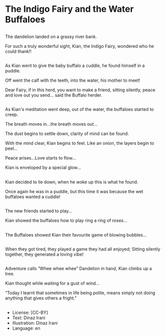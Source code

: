 # The Indigo Fairy and the Water Buffaloes

##
The dandelion landed on a grassy river bank.

For such a truly wonderful sight,
Kian, the Indigo Fairy,
wondered who he could thank!!

##
As Kian went to give the baby buffalo a cuddle, he found himself in a puddle.

Off went the calf with the teeth, into the water, his mother to meet!

Dear Fairy, if in this herd, you want to make a friend,
sitting silently, peace and love out you send... said the Buffalo herder.

##
As Kian's meditation went deep, out of the water, the buffaloes started to creep.

The breath moves in...the breath moves out...

The dust begins to settle down, clarity of mind can be found.

With the mind clear, Kian begins to feel. Like an onion, the layers begin to peel...

Peace arises...Love starts to flow...

Kian is enveloped by a special glow...

##
Kian decided to lie down,
when he woke up this is what he found.

Once again he was in a puddle,
but this time it was because
the wet buffaloes wanted a cuddle!

##
The new friends started to play...

Kian showed the buffaloes how to play ring a ring of roses...

##
The Buffaloes showed Kian their favourite game of blowing bubbles...

##
When they got tired, they played a game they had all enjoyed;
Sitting silently together, they generated a loving vibe!

##
Adventure calls “Whee whee whee”
Dandelion in hand, Kian climbs up a tree.

Kian thought while waiting for a gust of wind...

“Today I learnt that sometimes in life being polite,
means simply not doing anything that gives others a fright.”

##
* License: [CC-BY]
* Text: Dinaz Irani
* Illustration: Dinaz Irani
* Language: en

